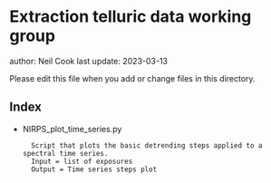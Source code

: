 # Extraction telluric data working group 

author: Neil Cook
last update: 2023-03-13

Please edit this file when you add or change files in this directory.


## Index

- NIRPS_plot_time_series.py
    
        Script that plots the basic detrending steps applied to a spectral time series.
        Input = list of exposures
        Output = Time series steps plot